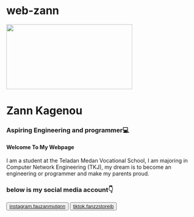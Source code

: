 # web-zann
<!DOCTYPE html>
 <html>
  <head>
  <title>first my webpage</title>
  <link rel="stylesheet" href="style.css">
  </head>
  <body>       
   <img src="https://static.wikia.nocookie.net/xian-ni/images/7/79/WANGLIN.png/revision/latest?cb=20250302111537"
width="330"
height="170">
     <h1>Zann Kagenou</h1>
      <h3>Aspiring Engineering and programmer💻</h3>
       <p><h4>Welcome To My Webpage</h4></p>
       <p>I am a student at the Teladan Medan Vocational School, I am   majoring in Computer Network Engineering (TKJ), my dream is to become an engineering or programmer and make my parents proud.</p>
      <h3>below is my social media account👇</h3> 
       <button><a href="https://www.instagram.com/fauzanmutqnn?igsh=MWFpb2JzOGh6cGdvcQ==" class="instagram" target="_blank">instagram.fauzanmutqnn</a></button>
       <button><a class:"tiktok" href="https://www.tiktok.com/@fanzzstorejb?_t=ZS-8ytMj6OIl3i&_r=1" class="tiktok" target="_blank">tiktok.fanzzstorejb</a></button>
  </body>
 </html>
